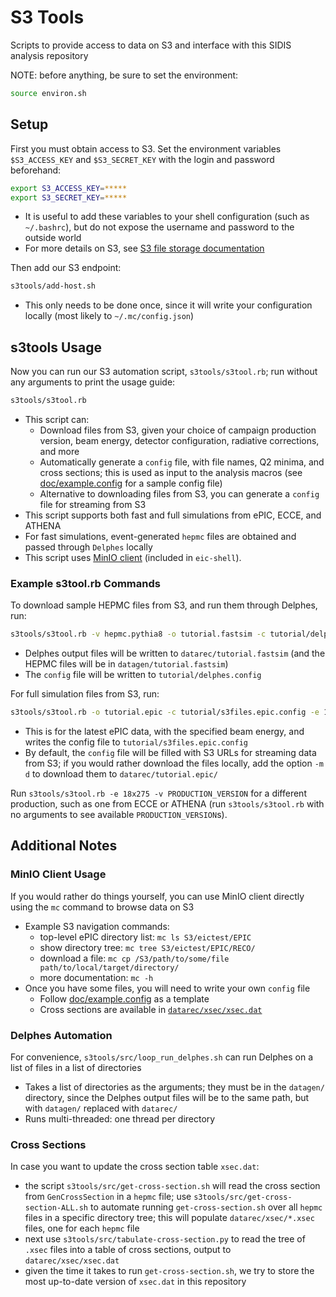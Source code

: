 # S3 Tools

Scripts to provide access to data on S3 and interface with this SIDIS analysis repository

NOTE: before anything, be sure to set the environment:
```bash
source environ.sh
```

## Setup
First you must obtain access to S3. Set the environment variables `$S3_ACCESS_KEY` and `$S3_SECRET_KEY` with the login and password beforehand:
```bash
export S3_ACCESS_KEY=*****
export S3_SECRET_KEY=*****
```
  - It is useful to add these variables to your shell configuration (such as `~/.bashrc`),
    but do not expose the username and password to the outside world
  - For more details on S3, see [S3 file storage documentation](https://doc.athena-eic.org/en/latest/howto/s3_file_storage.html)

Then add our S3 endpoint:
```bash
s3tools/add-host.sh
```
  - This only needs to be done once, since it will write your configuration
    locally (most likely to `~/.mc/config.json`)

## s3tools Usage
Now you can run our S3 automation script, `s3tools/s3tool.rb`; run without any arguments to print the usage guide:
```bash
s3tools/s3tool.rb
```
- This script can:
  - Download files from S3, given your choice of campaign production version,
    beam energy, detector configuration, radiative corrections, and more
  - Automatically generate a `config` file, with file names, Q2 minima, and
    cross sections; this is used as input to the analysis macros (see
    [doc/example.config](../doc/example.config) for a sample config file)
  - Alternative to downloading files from S3, you can generate a `config` file
    for streaming from S3
- This script supports both fast and full simulations from ePIC, ECCE, and ATHENA
- For fast simulations, event-generated `hepmc` files are obtained and passed through
  `Delphes` locally
- This script uses [MinIO client](https://docs.min.io/docs/minio-client-complete-guide) (included
  in `eic-shell`).

### Example s3tool.rb Commands
To download sample HEPMC files from S3, and run them through Delphes, run:
```bash
s3tools/s3tool.rb -v hepmc.pythia8 -o tutorial.fastsim -c tutorial/delphes.config -e 10x100 -l 4
```
  - Delphes output files will be written to `datarec/tutorial.fastsim`
    (and the HEPMC files will be in `datagen/tutorial.fastsim`)
  - The `config` file will be written to `tutorial/delphes.config`

For full simulation files from S3, run:
```bash
s3tools/s3tool.rb -o tutorial.epic -c tutorial/s3files.epic.config -e 18x275 -l 4
```
  - This is for the latest ePIC data, with the specified beam energy, and
    writes the config file to `tutorial/s3files.epic.config`
  - By default, the `config` file will be filled with S3 URLs for streaming data
    from S3; if you would rather download the files locally, add the option
    `-m d` to download them to `datarec/tutorial.epic/`

Run `s3tools/s3tool.rb -e 18x275 -v PRODUCTION_VERSION` for a different
production, such as one from ECCE or ATHENA (run `s3tools/s3tool.rb` with no
arguments to see available `PRODUCTION_VERSION`s).


## Additional Notes

### MinIO Client Usage
If you would rather do things yourself, you can use MinIO client directly using the
`mc` command to browse data on S3
- Example S3 navigation commands:
  - top-level ePIC directory list: `mc ls S3/eictest/EPIC`
  - show directory tree: `mc tree S3/eictest/EPIC/RECO/`
  - download a file: `mc cp /S3/path/to/some/file path/to/local/target/directory/`
  - more documentation: `mc -h`
- Once you have some files, you will need to write your own `config` file
  - Follow [doc/example.config](../doc/example.config) as a template
  - Cross sections are available in [`datarec/xsec/xsec.dat`](../datarec/xsec/xsec.dat)

### Delphes Automation
For convenience, `s3tools/src/loop_run_delphes.sh` can run Delphes on a list of files
in a list of directories
- Takes a list of directories as the arguments; they must be in the `datagen/`
  directory, since the Delphes output files will be to the same path, but with
  `datagen/` replaced with `datarec/`
- Runs multi-threaded: one thread per directory

### Cross Sections
In case you want to update the cross section table `xsec.dat`:
- the script `s3tools/src/get-cross-section.sh` will read the cross section from
  `GenCrossSection` in a `hepmc` file; use `s3tools/src/get-cross-section-ALL.sh` to
  automate running `get-cross-section.sh` over all `hepmc` files in a specific
  directory tree; this will populate `datarec/xsec/*.xsec` files, one for each
  `hepmc` file
- next use `s3tools/src/tabulate-cross-section.py` to read the tree of `.xsec` files into
  a table of cross sections, output to `datarec/xsec/xsec.dat`
- given the time it takes to run `get-cross-section.sh`, we try to store the
  most up-to-date version of `xsec.dat` in this repository

